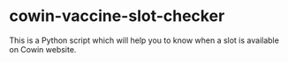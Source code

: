 # cowin-vaccine-slot-checker
This is a Python script which will help you to know when a slot is available on Cowin website.
